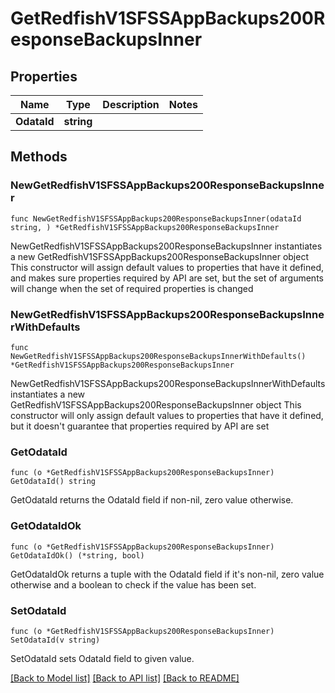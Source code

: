 # GetRedfishV1SFSSAppBackups200ResponseBackupsInner

## Properties

Name | Type | Description | Notes
------------ | ------------- | ------------- | -------------
**OdataId** | **string** |  | 

## Methods

### NewGetRedfishV1SFSSAppBackups200ResponseBackupsInner

`func NewGetRedfishV1SFSSAppBackups200ResponseBackupsInner(odataId string, ) *GetRedfishV1SFSSAppBackups200ResponseBackupsInner`

NewGetRedfishV1SFSSAppBackups200ResponseBackupsInner instantiates a new GetRedfishV1SFSSAppBackups200ResponseBackupsInner object
This constructor will assign default values to properties that have it defined,
and makes sure properties required by API are set, but the set of arguments
will change when the set of required properties is changed

### NewGetRedfishV1SFSSAppBackups200ResponseBackupsInnerWithDefaults

`func NewGetRedfishV1SFSSAppBackups200ResponseBackupsInnerWithDefaults() *GetRedfishV1SFSSAppBackups200ResponseBackupsInner`

NewGetRedfishV1SFSSAppBackups200ResponseBackupsInnerWithDefaults instantiates a new GetRedfishV1SFSSAppBackups200ResponseBackupsInner object
This constructor will only assign default values to properties that have it defined,
but it doesn't guarantee that properties required by API are set

### GetOdataId

`func (o *GetRedfishV1SFSSAppBackups200ResponseBackupsInner) GetOdataId() string`

GetOdataId returns the OdataId field if non-nil, zero value otherwise.

### GetOdataIdOk

`func (o *GetRedfishV1SFSSAppBackups200ResponseBackupsInner) GetOdataIdOk() (*string, bool)`

GetOdataIdOk returns a tuple with the OdataId field if it's non-nil, zero value otherwise
and a boolean to check if the value has been set.

### SetOdataId

`func (o *GetRedfishV1SFSSAppBackups200ResponseBackupsInner) SetOdataId(v string)`

SetOdataId sets OdataId field to given value.



[[Back to Model list]](../README.md#documentation-for-models) [[Back to API list]](../README.md#documentation-for-api-endpoints) [[Back to README]](../README.md)


